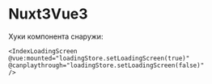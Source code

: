 # Nuxt3Vue3

Хуки компонента снаружи:
```vue
<IndexLoadingScreen  
@vue:mounted="loadingStore.setLoadingScreen(true)"  
@canplaythrough="loadingStore.setLoadingScreen(false)"  
/>
```

